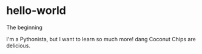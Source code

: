 # hello-world
The beginning

I'm a Pythonista, but I want to learn so much more!
dang Coconut Chips are delicious.
